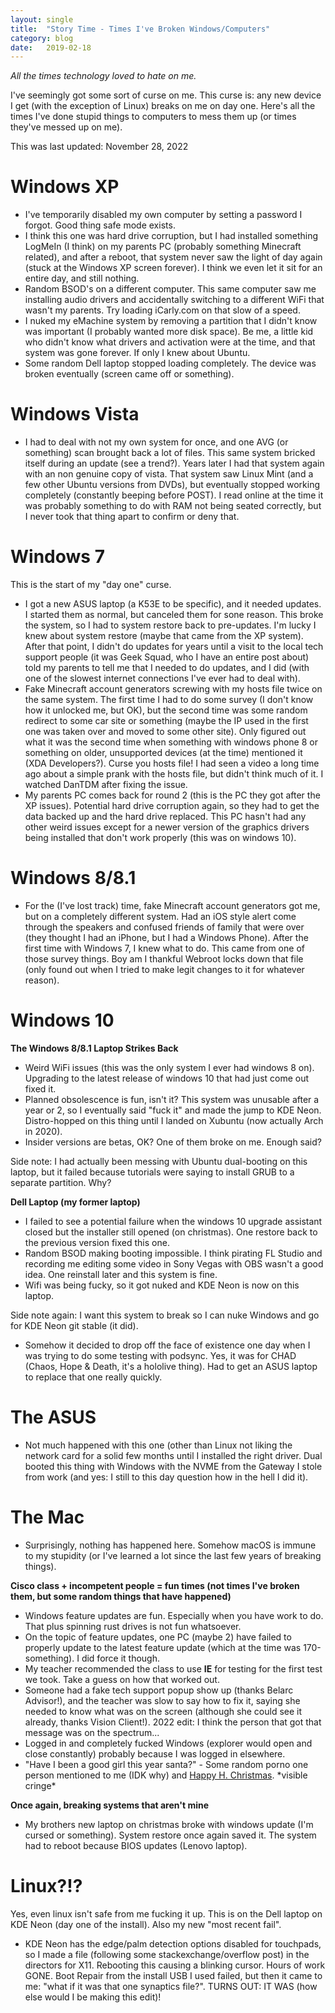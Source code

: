 ```yaml
---
layout: single
title:  "Story Time - Times I've Broken Windows/Computers"
category: blog
date:   2019-02-18
---
```


*All the times technology loved to hate on me.*

I've seemingly got some sort of curse on me. This curse is: any new device I get (with the exception of Linux) breaks on me on day one. Here's all the times I've done stupid things to computers to mess them up (or times they've messed up on me).

This was last updated: November 28, 2022

# Windows XP

- I've temporarily disabled my own computer by setting a password I forgot. Good thing safe mode exists.
- I think this one was hard drive corruption, but I had installed something LogMeIn (I think) on my parents PC (probably something Minecraft related), and after a reboot, that system never saw the light of day again (stuck at the Windows XP screen forever). I think we even let it sit for an entire day, and still nothing.
- Random BSOD's on a different computer. This same computer saw me installing audio drivers and accidentally switching to a different WiFi that wasn't my parents. Try loading iCarly.com on that slow of a speed.
- I nuked my eMachine system by removing a partition that I didn't know was important (I probably wanted more disk space). Be me, a little kid who didn't know what drivers and activation were at the time, and that system was gone forever. If only I knew about Ubuntu.
- Some random Dell laptop stopped loading completely. The device was broken eventually (screen came off or something).

# Windows Vista

- I had to deal with not my own system for once, and one AVG (or something) scan brought back a lot of files. This same system bricked itself during an update (see a trend?). Years later I had that system again with an non genuine copy of vista. That system saw Linux Mint (and a few other Ubuntu versions from DVDs), but eventually stopped working completely (constantly beeping before POST). I read online at the time it was probably something to do with RAM not being seated correctly, but I never took that thing apart to confirm or deny that.

# Windows 7

This is the start of my "day one" curse.

- I got a new ASUS laptop (a K53E to be specific), and it needed updates. I started them as normal, but canceled them for sone reason. This broke the system, so I had to system restore back to pre-updates. I'm lucky I knew about system restore (maybe that came from the XP system). After that point, I didn't do updates for years until a visit to the local tech support people (it was Geek Squad, who I have an entire post about) told my parents to tell me that I needed to do updates, and I did (with one of the slowest internet connections I've ever had to deal with).
- Fake Minecraft account generators screwing with my hosts file twice on the same system. The first time I had to do some survey (I don't know how it unlocked me, but OK), but the second time was some random redirect to some car site or something (maybe the IP used in the first one was taken over and moved to some other site). Only figured out what it was the second time when something with windows phone 8 or something on older, unsupported devices (at the time) mentioned it (XDA Developers?). Curse you hosts file! I had seen a video a long time ago about a simple prank with the hosts file, but didn't think much of it. I watched DanTDM after fixing the issue.
- My parents PC comes back for round 2 (this is the PC they got after the XP issues). Potential hard drive corruption again, so they had to get the data backed up and the hard drive replaced. This PC hasn't had any other weird issues except for a newer version of the graphics drivers being installed that don't work properly (this was on windows 10).

# Windows 8/8.1

- For the (I've lost track) time, fake Minecraft account generators got me, but on a completely different system. Had an iOS style alert come through the speakers and confused friends of family that were over (they thought I had an iPhone, but I had a Windows Phone). After the first time with Windows 7, I knew what to do. This came from one of those survey things. Boy am I thankful Webroot locks down that file (only found out when I tried to make legit changes to it for whatever reason).

# Windows 10

**The Windows 8/8.1 Laptop Strikes Back**
- Weird WiFi issues (this was the only system I ever had windows 8 on). Upgrading to the latest release of windows 10 that had just come out fixed it.
- Planned obsolescence is fun, isn't it? This system was unusable after a year or 2, so I eventually said "fuck it" and made the jump to KDE Neon. Distro-hopped on this thing until I landed on Xubuntu (now actually Arch in 2020).
- Insider versions are betas, OK? One of them broke on me. Enough said?

Side note: I had actually been messing with Ubuntu dual-booting on this laptop, but it failed because tutorials were saying to install GRUB to a separate partition. Why?

**Dell Laptop (my former laptop)**

- I failed to see a potential failure when the windows 10 upgrade assistant closed but the installer still opened (on christmas). One restore back to the previous version fixed this one.
- Random BSOD making booting impossible. I think pirating FL Studio and recording me editing some video in Sony Vegas with OBS wasn't a good idea. One reinstall later and this system is fine.
- Wifi was being fucky, so it got nuked and KDE Neon is now on this laptop.

Side note again: I want this system to break so I can nuke Windows and go for KDE Neon git stable (it did).

- Somehow it decided to drop off the face of existence one day when I was trying to do some testing with podsync. Yes, it was for CHAD (Chaos, Hope & Death, it's a hololive thing). Had to get an ASUS laptop to replace that one really quickly.

# The ASUS

- Not much happened with this one (other than Linux not liking the network card for a solid few months until I installed the right driver. Dual booted this thing with Windows with the NVME from the Gateway I stole from work (and yes: I still to this day question how in the hell I did it).

# The Mac

- Surprisingly, nothing has happened here. Somehow macOS is immune to my stupidity (or I've learned a lot since the last few years of breaking things).

**Cisco class + incompetent people = fun times (not times I've broken them, but some random things that have happened)**
- Windows feature updates are fun. Especially when you have work to do. That plus spinning rust drives is not fun whatsoever.
- On the topic of feature updates, one PC (maybe 2) have failed to properly update to the latest feature update (which at the time was 170-something). I did force it though.
- My teacher recommended the class to use **IE** for testing for the first test we took. Take a guess on how that worked out.
- Someone had a fake tech support popup show up (thanks Belarc Advisor!), and the teacher was slow to say how to fix it, saying she needed to know what was on the screen (although she could see it already, thanks Vision Client!). 2022 edit: I think the person that got that message was on the spectrum...
- Logged in and completely fucked Windows (explorer would open and close constantly) probably because I was logged in elsewhere.
- "Have I been a good girl this year santa?" - Some random porno one person mentioned to me (IDK why) and [Happy H. Christmas](https://www.youtube.com/watch?v=y-J4fJ85ARs). \*visible cringe*

**Once again, breaking systems that aren't mine**
- My brothers new laptop on christmas broke with windows update (I'm cursed or something). System restore once again saved it. The system had to reboot because BIOS updates (Lenovo laptop).

# Linux?!?
Yes, even linux isn't safe from me fucking it up. This is on the Dell laptop on KDE Neon (day one of the install). Also my new "most recent fail".
- KDE Neon has the edge/palm detection options disabled for touchpads, so I made a file (following some stackexchange/overflow post) in the directors for X11. Rebooting this causing a blinking cursor. Hours of work GONE. Boot Repair from the install USB I used failed, but then it came to me: "what if it was that one synaptics file?". TURNS OUT: IT WAS (how else would I be making this edit)!
